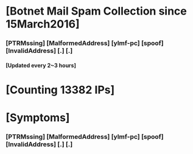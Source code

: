 # [Botnet Mail Spam Collection since 15March2016]
### [PTRMssing] [MalformedAddress] [ylmf-pc] [spoof] [InvalidAddress] [.] [.]
#### [Updated every 2~3 hours]

# [Counting 13382 IPs]

# [Symptoms] 
###   [PTRMssing] [MalformedAddress] [ylmf-pc] [spoof] [InvalidAddress] [.] [.]
